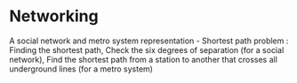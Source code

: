 # Networking
A social network and metro system representation - Shortest path problem : 
Finding the shortest path, 
Check the six degrees of separation (for a social network),
Find the shortest path from a station to another that crosses all underground lines (for a metro system)
